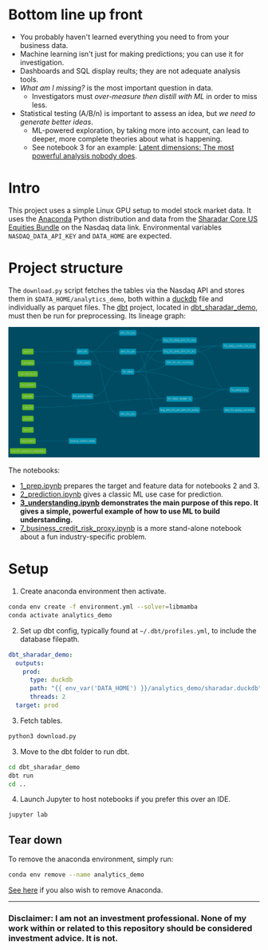 # Bottom line up front
- You probably haven't learned everything you need to from your business data.
- Machine learning isn't just for making predictions; you can use it for investigation.
- Dashboards and SQL display reults; they are not adequate analysis tools.
- *What am I missing?* is the most important question in data.
  - Investigators must *over-measure then distill with ML* in order to miss less.
- Statistical testing (A/B/n) is important to assess an idea, but *we need to generate better ideas*.
  - ML-powered exploration, by taking more into account, can lead to deeper, more complete theories about what is happening.
  - See notebook 3 for an example: [Latent dimensions: The most powerful analysis nobody does](./3_understanding.ipynb).

# Intro
This project uses a simple Linux GPU setup to model stock market data. It uses the [Anaconda](https://www.anaconda.com/download) Python distribution and data from the [Sharadar Core US Equities Bundle](https://data.nasdaq.com/databases/SFA) on the Nasdaq data link. Environmental variables `NASDAQ_DATA_API_KEY` and `DATA_HOME` are expected.

# Project structure
The `download.py` script fetches the tables via the Nasdaq API and stores them in `$DATA_HOME/analytics_demo`, both within a [duckdb](https://www.duckdb.org) file and individually as parquet files. The [dbt](https://www.getdbt.com) project, located in [dbt_sharadar_demo](./dbt_sharadar_demo), must then be run for preprocessing. Its lineage graph:

<img src="./images/dbt_lineage.png" alt="dbt lineage graph" width="1000"/>

The notebooks:
- [1_prep.ipynb](./1_prep.ipynb) prepares the target and feature data for notebooks 2 and 3.
- [2_prediction.ipynb](./2_prediction.ipynb) gives a classic ML use case for prediction.
- **[3_understanding.ipynb](./3_understanding.ipynb) demonstrates the main purpose of this repo. It gives a simple, powerful example of how to use ML to build understanding.**
- [7_business_credit_risk_proxy.ipynb](7_business_credit_risk_proxy.ipynb) is a more stand-alone notebook about a fun industry-specific problem.

# Setup
1. Create anaconda environment then activate.
```bash
conda env create -f environment.yml --solver=libmamba
conda activate analytics_demo
```
2. Set up dbt config, typically found at `~/.dbt/profiles.yml`, to include the database filepath.
```yaml
dbt_sharadar_demo:
  outputs:
    prod:
      type: duckdb
      path: "{{ env_var('DATA_HOME') }}/analytics_demo/sharadar.duckdb"
      threads: 2
  target: prod
```
3. Fetch tables.
```python
python3 download.py
```
3. Move to the dbt folder to run dbt.
```bash
cd dbt_sharadar_demo
dbt run
cd ..
```
4. Launch Jupyter to host notebooks if you prefer this over an IDE.
```python
jupyter lab
```

## Tear down

To remove the anaconda environment, simply run:
```bash
conda env remove --name analytics_demo
```

[See here](https://docs.anaconda.com/anaconda/install/uninstall/) if you also wish to remove Anaconda.

---

### Disclaimer: **I am not an investment professional. None of my work within or related to this repository should be considered investment advice. It is not.**
